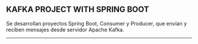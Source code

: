 KAFKA PROJECT WITH SPRING BOOT
-----------------------------------------------------------------------------------------------------------------

Se desarrollan proyectos Spring Boot, Consumer y Producer, que envían y reciben mensajes desde
servidor Apache Kafka.

-----------------------------------------------------------------------------------------------------------------
